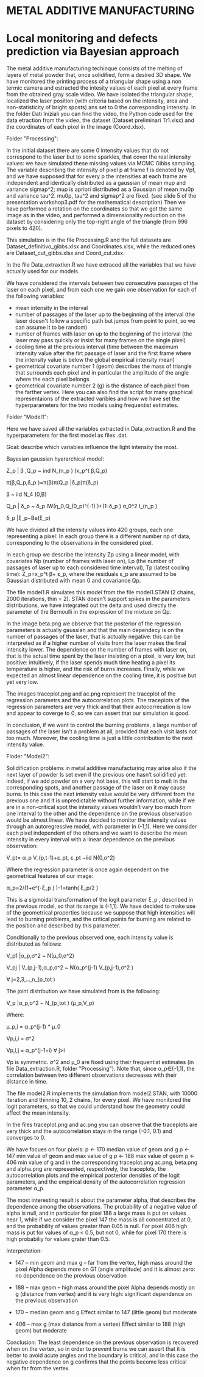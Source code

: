 # METAL ADDITIVE MANUFACTURING
# Local monitoring and defects prediction via Bayesian approach

The metal additive manufacturing techinque consists of the melting of layers of metal powder that, once solidified, form a desired 3D shape. We have monitored the printing process of a triangular shape using a non termic camera and estracted the intesity values of each pixel at every frame from the obtained gray scale video. We have isolated the triangular shape, localized the laser position (with criteria based on the intensity, area and non-statisticity of bright sposts) ans set to 0 the corresponding intensity.
In the folder Dati Iniziali you can find the video, the Python code used for the data etraction from the video, the dataset (Dataset preliminari Tr1.xlsx) and the coordinates of each pixel in the image (Coord.xlsx).

Folder "Processing":

In the initial dataset there are some 0 intensity values that do not correspond to the laser but to some sparkles, that cover the real intensity values: we have simulated these missing values via MCMC Gibbs sampling.
The variable describing the intensity of pixel p at frame f is denoted by Vpf, and we have supposed that for every p the intensities at each frame are independent and identically distributed as a gaussian of mean mup and variance sigmap^2; mup is apriori distributed as a Gaussian of mean mu0p and variance tau^2. mu0p, tau^2 and sigmap^2 are fixed. (see slide 5 of the presentation workshop3.pdf for the mathematical description)
Then we have performed a rotation on the coordinates so that we got the same image as in the video, and performed a dimensionality reduction on the dataset by considering only the top-right angle of the triangle (from 996 pixels to 420).

This simulation is in the file Processing.R and the full datasets are Dataset_definitivo_gibbs.xlsx and Coordinates.xlsx, while the reduced ones are Dataset_cut_gibbs.xlsx and Coord_cut.xlsx.

In the file Data_extraxtion.R we have extraced all the variables that we have actually used for our models.

We have considered the intervals between two consecutive passages of the laser on each pixel, and from each one we gain one observation for each of the following variables:
- mean intensity in the interval
- number of passages of the laser up to the beginning of the interval (the laser doesn't follow a specific path but jumps from point to point, so we can assume it to be random)
- number of frames with laser on up to the beginning of the interval (the laser may pass quickly or insist for many frames on the single pixel)
- cooling time at the previous interval (time between the maximum intensity value after the firt passage of laser and the first frame where the intensity value is below the global empirical intensity mean)
- geometrical covariate number 1 (geom) describes the mass of triangle that surrounds each pixel and in particular the amplitude of the angle where the each pixel belongs
- geometrical covariate number 2 (g) is the distance of each pixel from the farther vertex.
Here you can also find the script for many graphical representaions of the extracted varibles and how we have set the hyperparameters for the two models using frequentist estimates.

Folder "Model1":

Here we have saved all the variables extracted in Data_extraction.R and the hyperparameters for the first model as files .dat.


Goal: describe which variables influence the light intensity the most.

Bayesian gaussian hyerarchical model:

Z_p | β ,Q_p   ~ ind N_(n_p ) (x_p^t β,Q_p)

π(β,Q_p,δ_p )=π(β)π(Q_p |δ_p)π(δ_p)

β ~ iid N_4 (0,B)

Q_p | δ_p  ~ δ_p IW(η_0,Q_(0_p)^(-1) )+(1-δ_p ) σ_0^2 I_(n_p )

δ_p |ξ_p~Be(ξ_p)

We have divided all the intensity values into 420 groups, each one representing a pixel:
In each group there is a different number np of data, corresponding to the observations in the considered pixel.

In each group we describe the intensity Zp using a linear model, with covariates Np (number of frames with laser on), Lp (the number of passages of laser up to each considered time interval), Tp (latest cooling time): Z_p=x_p^t β+ ε_p, where the residuals ε_p are assumed to be Gaussian distributed with mean 0 and covariance Qp.

The file model1.R simulates this model from the file model1.STAN (2 chains, 2000 iterations, thin = 2).
STAN doesn’t support spikes in the parameters distributions, we have integrated out the delta and used directly the parameter of the Bernoulli in the expression of the mixture on Qp.

In the image beta.png we observe that the posterior of the regression parameters is actually gaussian and that the main dependecy is on the number of passages of the laser, that is actually negative: this can be interpreted as if a higher number of visits from the laser makes the final intensity lower. The dependence on the number of frames with laser on, that is the actual time spent by the laser insisting on a pixel, is very low, but positive: intuitively, if the laser spends much time heating a pixel its temperature is higher, and the risk of burns increases. Finally, while we expected an almost linear dependence on the cooling time, it is positive but yet very low.

The images traceplot.png and ac.png represent the traceplot of the regression parametrs and the autocorrelation plots. The traceplots of the regression parameters are very thick and that their autocorrecation is low and appear to coverge to 0, so we can assert that our simulation is good.

In conclusion, if we want to control the burning problems, a large number of passages of the laser isn’t a problem at all, provided that each visit lasts not too much. Moreover, the cooling time is just a little contribution to the next intensity value.


Floder "Model2":

Solidification problems in metal additive manufacturing may arise also if the next layer of powder Is set even if the previous one hasn’t solidified yet: indeed, if we add powder on a very hot base, this will start to melt in the corresponding spots, and another passage of the laser on it may cause burns. In this case the next intensity value would be very different from the previous one and it is unpredictable without further information, while if we are in a non-critical spot the intensity values wouldn’t vary too much from one interval to the other and the dependence on the previous observation would be almost linear.
We have decided to monitor the intensity values through an autoregressive model, with parameter in (-1,1).
Here we consider each pixel independent of the others and we want to describe the mean intensity in every interval with a linear dependence on the previous observation:

V_pt= α_p V_(p,t-1)+ε_pt,       ε_pt  ~iid N(0,σ^2)

Where the regression parameter is once again dependent on the geometrical features of our image: 

α_p=2/(1+e^(-ξ_p ) )-1=tanh⁡( ξ_p/2  )

This is a sigmoidal transformation of the logit parameter ξ_p , described in the previous model, so that its range is (-1,1).
We have decided to make use of the geometrical properties because we suppose that high intensities will lead to burning problems, and the critical points for burning are related to the position and described by this parameter.

Conditionally to the previous observed one, each intensity value is distributed as follows:

V_p1 |α_p,σ^2  ~ N(μ_0,σ^2)

V_pj | V_(p,j-1),α_p,σ^2  ~ N(α_p^(j-1) V_(p,j-1),σ^2 )

∀ j=2,3,…,n_(p_tot )

The joint distribution we have simulated from is the following:

V_p |α_p,σ^2   ~ N_(p_tot ) (μ_p,V_p)

Where:

μ_p,i = α_p^(j-1) * μ_0

Vp,i,i = σ^2

Vp,i,j = α_p^(j-1+i) ∀ j>i

Vp is symmetric.
σ^2 and μ_0 are fixed using their frequentist estimates (in file Data_extraction.R, folder "Processing").
Note that, since α_p∈(-1,1), the correlation between two different observations decreases with their distance in time.

The file model2.R implements the simulation from model2.STAN, with 10000 iteration and thinning 10, 2 chains, for every pixel.
We have monitored the logit parameters, so that we could understand how the geometry could affect the mean intensity.

In the files traceplot.png and ac.png you can observe that the traceplots are very thick and the autocorrelation stays in the range (-0.1, 0.1) and converges to 0.

We have focues on four pixels:
p <- 170   median value of geom and g
p <- 147  min value of geom and max value of g 
p <- 188  max value of geom
p <- 406  min value of g
and in the corresponding traceplot.png ac.png, beta.png and alpha.png are represented, respectively, the traceplots, the autocorrelation plots and the empirical posterior densities of the logit parameters, and the empirical density of the autocorrelation regression parameter α_p.

The most interesting result is about the parameter alpha, that describes the dependence among the observations. The probability of a negative value of alpha is null, and in particular for pixel 188 a large mass is put on values near 1, while if we consider the pixel 147 the mass is all concentrated at 0, and the probability of values greater than 0.05 is null. For pixel 406 high mass is put for values of α_p < 0.5, but not 0, while for pixel 170 there is high probabiliy for values grater than 0.5.

Interpretation:
-	147 – min geom and max g – far from the vertex, high mass around the pixel
 Alpha depends more on G1 (angle amplitude) and it is almost zero: no dependence on the previous observation

-	188 – max geom – high mass around the pixel
Alpha depends mostly on g (distance from vertex) and it is very high: significant dependence on the previous observation

-	170 – median geom and g
Effect similar to 147 (little geom) but moderate

-	406 – max g (max distance from a vertex)
Effect similar to 188 (high geom)  but moderate

Conclusion:
The least dependence on the previous observation is recovered when on the vertex, so in order to prevent burns we can assert that it is better to avoid acute angles and the boundary is critical, and in this case the negative dependence on g confirms that the points become less critical when far from the vertex.
